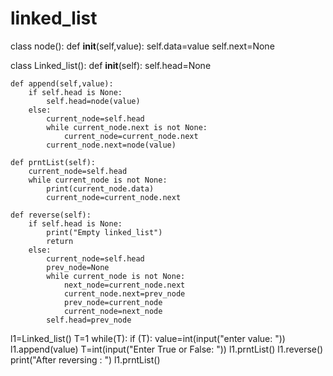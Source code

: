 # linked_list
class node():
    def __init__(self,value):
        self.data=value
        self.next=None

class Linked_list():
    def __init__(self):
        self.head=None
    
    def append(self,value):
        if self.head is None:
            self.head=node(value)
        else:
            current_node=self.head
            while current_node.next is not None:
                current_node=current_node.next
            current_node.next=node(value)
            
    def prntList(self):
        current_node=self.head
        while current_node is not None:
            print(current_node.data)
            current_node=current_node.next
            
    def reverse(self):
        if self.head is None:
            print("Empty linked_list")
            return 
        else:
            current_node=self.head
            prev_node=None
            while current_node is not None:
                next_node=current_node.next
                current_node.next=prev_node
                prev_node=current_node
                current_node=next_node
            self.head=prev_node
    
                
l1=Linked_list()
T=1
while(T):
    if (T):
        value=int(input("enter value: "))
        l1.append(value)
    T=int(input("Enter True or False: "))
l1.prntList()
l1.reverse()
print("After reversing : ")
l1.prntList()
    
    
    
